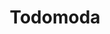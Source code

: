---
title: "Todomoda"
url: /ciudad-autonoma-de-buenos-aires/todomoda-avenida-triunvirato/
shop: ropa
---